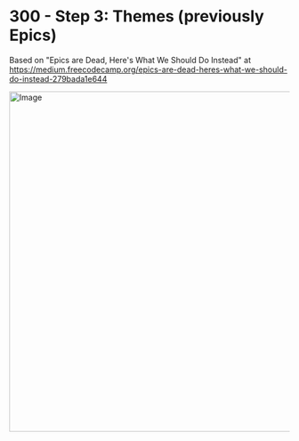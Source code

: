 # 300 - Step 3: Themes (previously Epics)

Based on "Epics are Dead, Here's What We Should Do Instead" at https://medium.freecodecamp.org/epics-are-dead-heres-what-we-should-do-instead-279bada1e644

<img width="1403" height="611" alt="Image" src="https://github.com/user-attachments/assets/f9c32d0d-d218-49bd-b933-9b43d0a2f84c" />